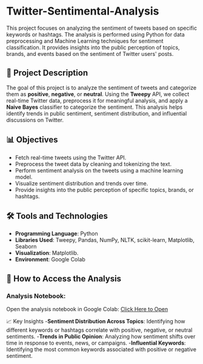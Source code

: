 # Twitter-Sentimental-Analysis

This project focuses on analyzing the sentiment of tweets based on specific keywords or hashtags. The analysis is performed using Python for data preprocessing and Machine Learning techniques for sentiment classification. It provides insights into the public perception of topics, brands, and events based on the sentiment of Twitter users' posts.

## 📜 Project Description
The goal of this project is to analyze the sentiment of tweets and categorize them as **positive**, **negative**, or **neutral**. Using the **Tweepy** API, we collect real-time Twitter data, preprocess it for meaningful analysis, and apply a **Naive Bayes** classifier to categorize the sentiment. This analysis helps identify trends in public sentiment, sentiment distribution, and influential discussions on Twitter.

## 📊 Objectives
- Fetch real-time tweets using the Twitter API.
- Preprocess the tweet data by cleaning and tokenizing the text.
- Perform sentiment analysis on the tweets using a machine learning model.
- Visualize sentiment distribution and trends over time.
- Provide insights into the public perception of specific topics, brands, or hashtags.

## 🛠️ Tools and Technologies
- **Programming Language**: Python
- **Libraries Used**: Tweepy, Pandas, NumPy, NLTK, scikit-learn, Matplotlib, Seaborn
- **Visualization**: Matplotlib.
- **Environment**:  Google Colab

## 🚀 How to Access the Analysis
### Analysis Notebook:
Open the analysis notebook in Google Colab:
[Click Here to Open](https://colab.research.google.com/drive/19nTjPUeGlDSlzIwOuPUN5e3XgrmVwU8s#scrollTo=nYp1Lcdtjmey)

📈 Key Insights
-**Sentiment Distribution Across Topics**: Identifying how different keywords or hashtags correlate with positive, negative, or neutral sentiments.
-**Trends in Public Opinion**: Analyzing how sentiment shifts over time in response to events, news, or campaigns.
-**Influential Keywords**: Identifying the most common keywords associated with positive or negative sentiment.
